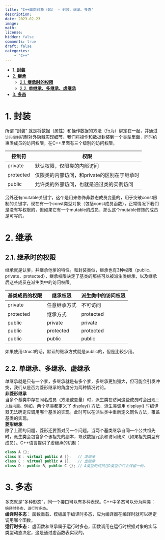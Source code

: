 ```yaml
---
title: "C++面向对象（01） — 封装、继承、多态"
description: 
date: 2023-02-23
image: 
math: 
license: 
hidden: false
comments: true
draft: false
categories:
    - "C++"
---
```



- [1. **封装**](#1-封装)
- [2. **继承**](#2-继承)
    - [2.1. **继承时的权限**](#21-继承时的权限)
    - [2.2. **单继承、多继承、虚继承**](#22-单继承多继承虚继承)
- [3. **多态**](#3-多态)


# 1. **封装**

所谓 “封装” 就是将数据（属性）和操作数据的方法（行为）绑定在一起，并通过`访问控制`机制对外隐藏实现细节，我们将操作和数据封装到一个类型里面，同时约束类成员的访问权限，在C++里面有三个级别的访问权限。  

|控制符|权限|
|---------|---------|
|private|默认权限，仅限类的内部访问|
|protected|仅限类的内部访问，和private的区别在于继承时|
|public|允许类的外部访问，也就是通过类的实例访问|

另外还有mutable关键字，这个是用来修饰非静态成员变量的，用于突破const限制的关键字，现在有一个const类型对象（包括const成员函数），正常情况下我们是没有写权限的，但如果它有一个mutable的成员，那么这个mutable修饰的成员是可写的。


# 2. **继承**  
## 2.1. **继承时的权限**
继承就是认爹，并继承他爹的特性。和封装类似，继承也有3种权限（public、private、protected），继承权限决定了基类的那些可以被派生类继承，以及继承后这些成员在派生类中的访问权限。  

|基类成员的权限|继承权限|派生类中的访问权限|
|---------|----------|---------|
|private  |任意继承方式|不可访问|
|protected|继承方式   |protected|
|public   |private   |private|
|public   |protected |protected|
|public   |public    |public|

如果使用struct的话，默认的继承方式就是public的，但是比较少用。


## 2.2. **单继承、多继承、虚继承**  
单继承就是只有一个爹，多继承就是有多个爹，多继承更加强大，但可能会引发冲突，我们从是否为菱形继承的角度分为两种情况讨论。  
**非菱形继承**    
当多个基类中存在同名成员（方法或变量）时，派生类在访问这些成员时会出现`二义性问题`。例如，两个基类都定义了 display() 方法，派生类调用 display() 时编译器无法确定应调用哪个基类的实现。此时可以在派生类中重新定义同名方法，覆盖基类的实现。     
**菱形继承**  
除了上面的问题，菱形还要面对另一个问题，当两个基类继承自同一个公共祖先时，派生类会包含多个该祖先的副本，导致数据冗余和访问歧义（如果祖先类型有成员）。C++语言提供了虚继承的机制：  
```cpp
class A {};
class B : virtual public A {};   // 虚继承
class C : virtual public A {};   // 虚继承
class D : public B, public C {}; // A类型的成员在D类型中只会保留一份。
```

# 3. **多态**
多态就是“多种形态”，同一个接口可以有多种表现。C++中多态可以分为两类： `编译时多态`、`运行时多态`。  
**编译时多态**： 函数重载、模板属于编译时多态，应为编译器在编译时就可以确定调用哪个函数。   
**运行时多态**： 虚函数和继承属于运行时多态，函数调用在运行时根据对象的实际类型动态决定，这是通过虚函数表实现的。   











